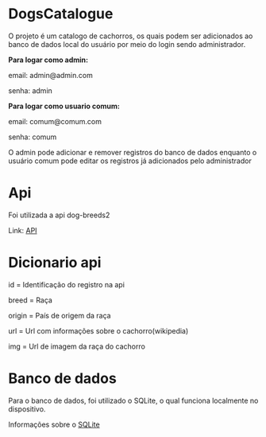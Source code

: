 # DogsCatalogue
<p>O projeto é um catalogo de cachorros, os quais podem ser adicionados ao banco de dados local do usuário por meio do login sendo administrador.</p>

**Para logar como admin:**
<p>email: admin@admin.com</p>
<p>senha: admin</p>

**Para logar como usuario comum:**
<p>email: comum@comum.com</p>
<p>senha: comum</p>
<p>O admin pode adicionar e remover registros do banco de dados enquanto o usuário comum pode editar os registros já adicionados pelo administrador</p>

# Api
<p>Foi utilizada a api dog-breeds2</p>
<p>Link: <a href="https://rapidapi.com/myapos--FqlEzvrlv/api/dog-breeds2/">API</a></p>

# Dicionario api
<p>id = Identificação do registro na api</p>
<p>breed = Raça</p>
<p>origin = País de origem da raça</p>
<p>url = Url com informações sobre o cachorro(wikipedia)</p>
<p>img = Url de imagem da raça do cachorro</p>

# Banco de dados
<p>Para o banco de dados, foi utilizado o SQLite, o qual funciona localmente no dispositivo.</p>
<p>Informações sobre o <a href="https://docs.expo.dev/versions/latest/sdk/sqlite/">SQLite</a></p>
